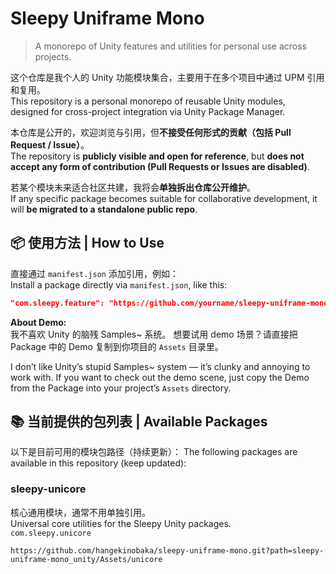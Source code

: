 # Sleepy Uniframe Mono

> A monorepo of Unity features and utilities for personal use across projects.

这个仓库是我个人的 Unity 功能模块集合，主要用于在多个项目中通过 UPM 引用和复用。  
This repository is a personal monorepo of reusable Unity modules, designed for cross-project integration via Unity Package Manager.

本仓库是公开的，欢迎浏览与引用，但**不接受任何形式的贡献（包括 Pull Request / Issue）**。  
The repository is **publicly visible and open for reference**, but **does not accept any form of contribution (Pull Requests or Issues are disabled)**.

若某个模块未来适合社区共建，我将会**单独拆出仓库公开维护**。  
If any specific package becomes suitable for collaborative development, it will **be migrated to a standalone public repo**.

## 📦 使用方法 | How to Use

直接通过 `manifest.json` 添加引用，例如：  
Install a package directly via `manifest.json`, like this:
```json
"com.sleepy.feature": "https://github.com/yourname/sleepy-uniframe-mono.git?path=sleepy-uniframe-mono_unity/Assets/[feature_path]"   
```

**About Demo:**    
我不喜欢 Unity 的脑残 Samples~ 系统。
想要试用 demo 场景？请直接把 Package 中的 Demo 复制到你项目的 `Assets` 目录里。

I don’t like Unity’s stupid Samples~ system — it’s clunky and annoying to work with.
If you want to check out the demo scene, just copy the Demo from the Package into your project’s `Assets` directory.

## 📚 当前提供的包列表 | Available Packages

以下是目前可用的模块包路径（持续更新）：
The following packages are available in this repository (keep updated):


### sleepy-unicore

核心通用模块，通常不用单独引用。   
Universal core utilities for the Sleepy Unity packages.    
`com.sleepy.unicore`
```
https://github.com/hangekinobaka/sleepy-uniframe-mono.git?path=sleepy-uniframe-mono_unity/Assets/unicore
```


